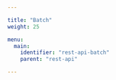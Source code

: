 ```yaml
---

title: "Batch"
weight: 25

menu:
  main:
    identifier: "rest-api-batch"
    parent: "rest-api"

---
```

